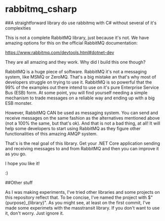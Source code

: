 # rabbitmq_csharp
##A straightforward library do use rabbitmq with C# without several of it's complexities

This is not a complete RabbitMQ library, just because it's not. We have amazing options for this on the official RabbitMQ documentation:

https://www.rabbitmq.com/devtools.html#dotnet-dev

They are all amazing and they work. Why did I build this one though? 

RabbitMQ is a huge piece of software. RabbitMQ it's not a messaging system, like MSMQ or ZeroMQ. That's a big mistake an that's why most of developers struggle on trying to use it. RabbitMQ is so powerful that the 99% of the examples out there intend to use on it's pure Enterprise Service Bus (ESB) form. At some point, you will find yourself needing a simple mechanism to trade messages on a reliable way and ending up with a big ESB monster.

However, RabbitMQ CAN be used as messaging system. You can send and receive messages on the same fashion as the alternatives mentioned above (not a 100% the same, but that's ok). And that is not a bad thing, at all! It will help some developers to start using RabbitMQ as they figure other functionalities of this amazing AMQP system.

That's is the real goal of this library. Get your .NET Core application sending and receiving messages to and from RabbitMQ and then you can improve it as you go.

I hope you like it!

:)

##Other stuff

As I was making experiments, I've tried other libraries and some projects on this repository reflect that. To be concise, I've named the project with $"{purpose}_{library}". As you might see, at least on the first commit, I've made some experimets with the masstransit library. If you don't want to use it, don't worry. Just ignore it.